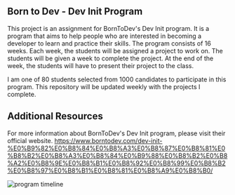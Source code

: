 ## Born to Dev - Dev Init Program 

This project is an assignment for BornToDev's Dev Init program. It is a program that aims to help people who are interested in becoming a developer to learn and practice their skills. The program consists of 16 weeks. Each week, the students will be assigned a project to work on. The students will be given a week to complete the project. At the end of the week, the students will have to present their project to the class.

I am one of 80 students selected from 1000 candidates to participate in this program. This repository will be updated weekly with the projects I complete.

## Additional Resources
For more information about BornToDev's Dev Init program, please visit their official website.
https://www.borntodev.com/dev-init-%E0%B9%82%E0%B8%84%E0%B8%A3%E0%B8%87%E0%B8%81%E0%B8%B2%E0%B8%A3%E0%B8%84%E0%B9%88%E0%B8%B2%E0%B8%A2%E0%B8%9E%E0%B8%B1%E0%B8%92%E0%B8%99%E0%B8%B2%E0%B8%97%E0%B8%B1%E0%B8%81%E0%B8%A9%E0%B8%B0/

![program timeline](https://raw.githubusercontent.com/wichapons/BornToDev-Dev-Init-Program/main/img/DevInit%20Program%20Timeline.png)






